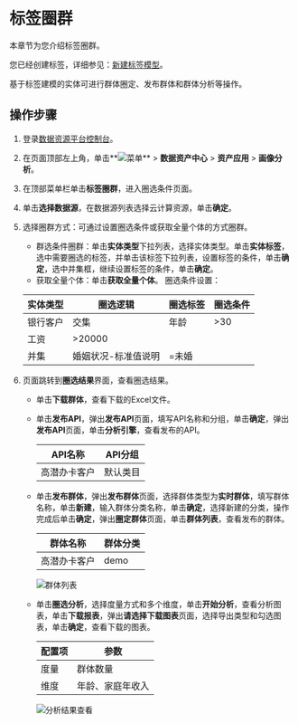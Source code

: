 # 标签圈群

本章节为您介绍标签圈群。

您已经创建标签，详细参见：[新建标签模型](/cn.zh-CN/快速入门/新建标签模型.md)。

基于标签建模的实体可进行群体圈定、发布群体和群体分析等操作。

## 操作步骤

1.  登录[数据资源平台控制台](https://dataq.console.aliyun.com)。

2.  在页面顶部左上角，单击**![菜单](https://static-aliyun-doc.oss-accelerate.aliyuncs.com/assets/img/zh-CN/6504337061/p188771.png)** \> **数据资产中心** \> **资产应用** \> **画像分析**。

3.  在顶部菜单栏单击**标签圈群**，进入圈选条件页面。

4.  单击**选择数据源**，在数据源列表选择云计算资源，单击**确定**。

5.  选择圈群方式：可通过设置圈选条件或获取全量个体的方式圈群。

    -   群选条件圈群：单击**实体类型**下拉列表，选择实体类型。单击**实体标签**，选中需要圈选的标签，并单击该标签下拉列表，设置标签的条件，单击**确定**，选中并集框，继续设置标签的条件，单击**确定**。
    -   获取全量个体：单击**获取全量个体**。
    圈选条件设置：

    |实体类型|圈选逻辑|圈选标签|圈选条件|
    |----|----|----|----|
    |银行客户|交集|年龄|\>30|
    |工资|\>20000|
    |并集|婚姻状况-标准值说明|=未婚|

6.  页面跳转到**圈选结果**界面，查看圈选结果。

    -   单击**下载群体**，查看下载的Excel文件。
    -   单击**发布API**，弹出**发布API**页面，填写API名称和分组，单击**确定**，弹出**发布API**页面，单击**分析引擎**，查看发布的API。

        |API名称|API分组|
        |-----|-----|
        |高潜办卡客户|默认类目|

    -   单击**发布群体**，弹出**发布群体**页面，选择群体类型为**实时群体**，填写群体名称，单击**新建**，输入群体分类名称，单击**确定**，选择新建的分类，操作完成后单击**确定**，弹出**圈定群体**页面，单击**群体列表**，查看发布的群体。

        |群体名称|群体分类|
        |----|----|
        |高潜办卡客户|demo|

        ![群体列表](https://static-aliyun-doc.oss-accelerate.aliyuncs.com/assets/img/zh-CN/2377900161/p205959.png)

    -   单击**圈选分析**，选择度量方式和多个维度，单击**开始分析**，查看分析图表，单击**下载报表**，弹出**请选择下载图表**页面，选择导出类型和勾选图表，单击**确定**，查看下载的图表。

        |配置项|参数|
        |---|--|
        |度量|群体数量|
        |维度|年龄、家庭年收入|

        ![分析结果查看](https://static-aliyun-doc.oss-accelerate.aliyuncs.com/assets/img/zh-CN/2377900161/p205958.png)


